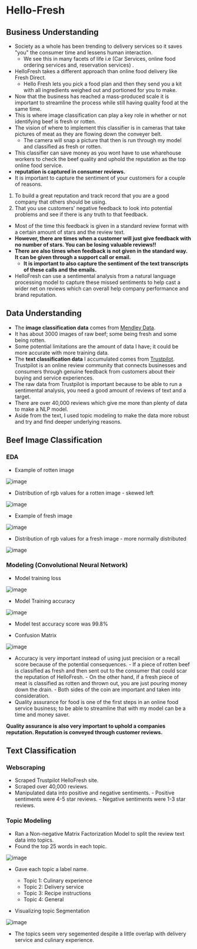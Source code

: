 # Hello-Fresh
## Business Understanding
- Society as a whole has been trending to delivery services so it saves "you" the consumer time and lessens human interaction.
    - We see this in many facets of life i.e (Car Services, online food ordering services and, reservation services) .
- HelloFresh takes a different approach than online food delivery like Fresh Direct.
    - Hello Fresh lets you pick a food plan and then they send you a kit with all ingredients weighed out and portioned for you to make.
- Now that the business has reached a mass-produced scale it is important to streamline the process while still having quality food at the same time.
- This is where image classification can play a key role in whether or not identifying beef is fresh or rotten.
- The vision of where to implement this classifier is in cameras that take pictures of meat as they are flowing down the conveyer belt.
    - The camera will snap a picture that then is run through my model and classified as fresh or rotten.
- This classifier can save money as you wont have to use wharehouse workers to check the beef quality and uphold the reputation as the top online food service.
- **reputation is captured in consumer reviews.**
- It is important to capture the sentiment of your customers for a couple of reasons.
1. To build a great reputation and track record that you are a good company that others should be using.
2. That you use customers' negative feedback to look into potential problems and see if there is any truth to that feedback.
- Most of the time this feedback is given in a standard review format with a certain amount of stars and the review text.
- **However, there are times when a customer will just give feedback with no number of stars. You can be losing valuable reviews!!** 
- **There are also times when feedback is not given in the standard way. It can be given through a support call or email.** 
    - **It is important to also capture the sentiment of the text transcripts of these calls and the emails.**
- HelloFresh can use a sentimental analysis from a natural language processing model to capture these missed sentiments to help cast a wider net on reviews which can overall help company performance and brand reputation.
## Data Understanding 
- The **image classification data** comes from [Mendley Data](https://data.mendeley.com/datasets/nhs6mjg6yy/1).
- It has about 3000 images of raw beef; some being fresh and some being rotten.
- Some potential limitations are the amount of data I have; it could be more accurate with more training data.
- The **text classification data** I accumulated comes from [Trustpilot](https://www.trustpilot.com/review/hellofresh.com). Trustpilot is an online review community that connects businesses and consumers through genuine feedback from customers about their buying and service experiences. 
- The raw data from Trustpilot is important because to be able to run a sentimental analysis, you need a good amount of reviews of text and a target.
- There are over 40,000 reviews which give me more than plenty of data to make a NLP model.
- Aside from the text, I used topic modeling to make the data more robust and try and find deeper underlying reasons.
## Beef Image Classification
### EDA
- Example of rotten image
  
![image](https://github.com/ddcots24/Hello-Fresh/assets/131708046/ed294224-1cc3-40a0-813d-ded6e733722a)

- Distribution of rgb values for a rotten image - skewed left
  
![image](https://github.com/ddcots24/Hello-Fresh/assets/131708046/c02543f1-c453-481a-8b72-b0cb2dcf38e0)

- Example of fresh image
  
![image](https://github.com/ddcots24/Hello-Fresh/assets/131708046/83e815d1-da62-4ced-8fff-d233c89c106e)

- Distribution of rgb values for a fresh image - more normally distributed
  
![image](https://github.com/ddcots24/Hello-Fresh/assets/131708046/c9ad5d33-340c-4854-b204-21b26dcf17cc)

### Modeling (Convolutional Neural Network)
- Model training loss

![image](https://github.com/ddcots24/Hello-Fresh/assets/131708046/995b576c-235b-48ab-9c8d-83b0b53689ac)

- Model Training accuracy

![image](https://github.com/ddcots24/Hello-Fresh/assets/131708046/bd5e5574-844c-4f1a-8a5a-a5926a486e7b)

- Model test accuracy score was 99.8%

- Confusion Matrix

![image](https://github.com/ddcots24/Hello-Fresh/assets/131708046/3acef9e8-1da2-4f58-a22e-fddde01d8108)

- Accuracy is very important instead of using just precision or a recall score because of the potential consequences.
      - If a piece of rotten beef is classified as fresh and then sent out to the consumer that could scar the reputation of HelloFresh.
      - On the other hand, if a fresh piece of meat is classified as rotten and thrown out, you are just pouring money down the drain.
      - Both sides of the coin are important and taken into consideration.
- Quality assurance for food is one of the first steps in an online food service business; to be able to streamline that with my model can be a time and money saver.

**Quality assurance is also very important to uphold a companies reputation. Reputation is conveyed through customer reviews.**

## Text Classification
### Webscraping
- Scraped Trustpilot HelloFresh site.
- Scraped over 40,000 reviews.
- Manipulated data into positive and negative sentiments.
      - Positive sentiments were 4-5 star reviews.
      - Negative sentiments were 1-3 star reviews.
### Topic Modeling
- Ran a Non-negative Matrix Factorization Model to split the review text data into topics.
- Found the top 25 words in each topic.

![image](https://github.com/ddcots24/Hello-Fresh/assets/131708046/26cee01d-787b-4d13-979f-ea0f4d028d35)

- Gave each topic a label name.
    - Topic 1: Culinary experience
    - Topic 2: Delivery service
    - Topic 3: Recipe instructions
    - Topic 4: General

- Visualizing topic Segmentation

![image](https://github.com/ddcots24/Hello-Fresh/assets/131708046/5bded08e-1afc-44b0-baa7-9e2ae4de3115)

- The topics seem very segemented despite a little overlap with delivery service and culinary experience.


